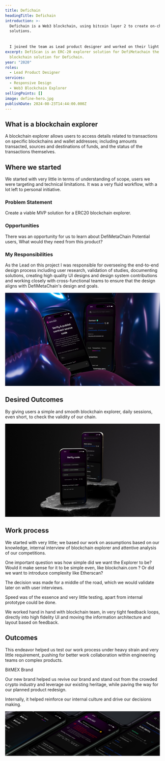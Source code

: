 ```yaml
---
title: Defichain
headingTitle: Defichain
introduction: >-
  Defichain is a Web3 blockchain, using bitcoin layer 2 to create on-chain
  solutions.


  I joined the team as Lead product designer and worked on their light wallet, consortium, branding and showcased here, their ERC-20 blockchain explorer for DefiMetaChain, their cross chain solution.
excerpt: DefiScan is an ERC-20 explorer solution for DefiMetachain the ethereum
  blockchain solution for Defichain.
year: "2020"
roles:
  - Lead Product Designer
services:
  - Responsive Design
  - Web3 Blockchain Explorer
sellingPoints: []
image: define-hero.jpg
publishDate: 2024-08-23T14:44:00.000Z
---
```

## What is a blockchain explorer

A blockchain explorer allows users to access details related to transactions on specific blockchains and wallet addresses; including amounts transacted, sources and destinations of funds, and the status of the transactions themselves.

## Where we started

We started with very little in terms of understanding of scope, users we were targeting and technical limitations. It was a very fluid workflow, with a lot left to personal initiative.

### Problem Statement

Create a viable MVP solution for a ERC20 blockchain explorer.

### Opportunities

There was an opportunity for us to learn about DefiMetaChain Potential users, What would they need from this product?

### My Responsibilities

As the Lead on this project I was responsible for overseeing the end-to-end design process including user research, validation of studies, documenting solutions, creating high quality UI designs and design system contributions and working closely with cross-functional teams to ensure that the design aligns with DefiMetaChain's design and goals.

![Mockup Defichain](define-1.jpg)

## Desired Outcomes

By giving users a simple and smooth blockchain explorer, daily sessions, even short, to check the validity of our chain.

![Mockup Defichain](define-2.jpg)

## Work process

We started with very little; we based our work on assumptions based on our knowledge, internal interview of blockchain explorer and attentive analysis of our competitions.

One important question was how simple did we want the Explorer to be? Would it make sense for it to be simple even, like blockchain.com ? Or did we want to introduce complexity like Etherscan?

The decision was made for a middle of the road, which we would validate later on with user interviews.

Speed was of the essence and very little testing, apart from internal prototype could be done.

We worked hand in hand with blockchain team, in very tight feedback loops, directly into high fidelity UI and moving the information architecture and layout based on feedback.

## Outcomes

This endeavor helped us test our work process under heavy strain and very little requirement, pushing for better work collaboration within engineering teams on complex products.

BitMEX Brand

Our new brand helped us revive our brand and stand out from the crowded crypto industry and leverage our existing heritage, while paving the way for our planned product redesign.

Internally, it helped reinforce our internal culture and drive our decisions making.

![Mockup Defichain](define-3.jpg)
